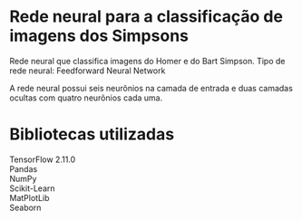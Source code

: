 # Rede neural para a classificação de imagens dos Simpsons

Rede neural que classifica imagens do Homer e do Bart Simpson.
Tipo de rede neural: Feedforward Neural Network

A rede neural possui seis neurônios na camada de entrada e duas camadas ocultas com quatro neurônios cada uma.

# Bibliotecas utilizadas

TensorFlow 2.11.0 <br>
Pandas <br>
NumPy <br>
Scikit-Learn <br>
MatPlotLib <br>
Seaborn <br>

